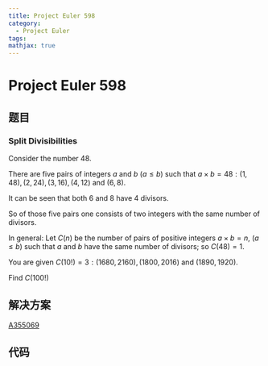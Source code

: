 ```yaml
---
title: Project Euler 598
category:
  - Project Euler
tags:
mathjax: true
---
```

<escape><!-- more --></escape>
    
# Project Euler 598
## 题目
### Split Divisibilities



Consider the number $48$.

There are five pairs of integers $a$ and $b$ ($a \leq b$) such that $a \times b=48: (1,48), (2,24), (3,16), (4,12)$ and $(6,8)$.

It can be seen that both $6$ and $8$ have $4$ divisors.

So of those five pairs one consists of two integers with the same number of divisors.

In general: Let $C(n)$ be the number of pairs of positive integers $a \times b=n$, ($a \leq b$) such that $a$ and $b$ have the same number of divisors; so $C(48)=1$.

You are given $C(10!)=3: (1680, 2160), (1800, 2016)$ and $(1890,1920)$. 

Find $C(100!)$




## 解决方案
[A355069](https://oeis.org/A355069)

## 代码


